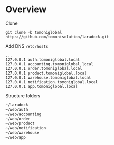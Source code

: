 # Overview

Clone
```
git clone -b tomoniglobal https://github.com/tomonisolution/laradock.git
```

Add DNS `/etc/hosts`
```
...
127.0.0.1 auth.tomoniglobal.local
127.0.0.1 accounting.tomoniglobal.local
127.0.0.1 order.tomoniglobal.local
127.0.0.1 product.tomoniglobal.local
127.0.0.1 warehouse.tomoniglobal.local
127.0.0.1 notification.tomoniglobal.local
127.0.0.1 app.tomoniglobal.local
```

Structure folders
```bash
~/laradock
~/web/auth
~/web/accounting
~/web/order
~/web/product
~/web/notification
~/web/warehouse
~/web/app
```

